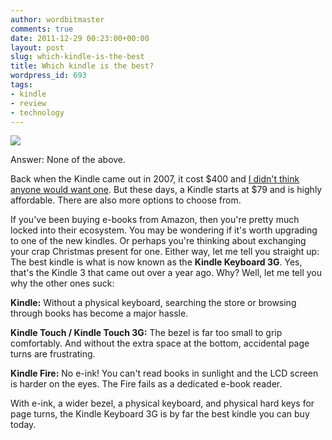 ```yaml
---
author: wordbitmaster
comments: true
date: 2011-12-29 00:23:00+00:00
layout: post
slug: which-kindle-is-the-best
title: Which kindle is the best?
wordpress_id: 693
tags:
- kindle
- review
- technology
---
```


![](http://media.tumblr.com/tumblr_lwxutpezWs1qfn08u.jpg)




Answer: None of the above.




Back when the Kindle came out in 2007, it cost $400 and [I didn't think anyone would want one](http://wordbit.freehostia.com/amazons-paperless-utopia/). But these days, a Kindle starts at $79 and is highly affordable. There are also more options to choose from.




If you've been buying e-books from Amazon, then you're pretty much locked into their ecosystem. You may be wondering if it's worth upgrading to one of the new kindles. Or perhaps you're thinking about exchanging your crap Christmas present for one. Either way, let me tell you straight up: The best kindle is what is now known as the **Kindle Keyboard 3G**. Yes, that's the Kindle 3 that came out over a year ago. Why? Well, let me tell you why the other ones suck:




**Kindle:** Without a physical keyboard, searching the store or browsing through books has become a major hassle.




**Kindle Touch / Kindle Touch 3G:** The bezel is far too small to grip comfortably. And without the extra space at the bottom, accidental page turns are frustrating.




**Kindle Fire:** No e-ink! You can't read books in sunlight and the LCD screen is harder on the eyes. The Fire fails as a dedicated e-book reader.




With e-ink, a wider bezel, a physical keyboard, and physical hard keys for page turns, the Kindle Keyboard 3G is by far the best kindle you can buy today.
